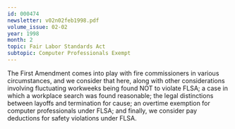 ```yaml
---
id: 000474
newsletter: v02n02feb1998.pdf
volume_issue: 02-02
year: 1998
month: 2
topic: Fair Labor Standards Act
subtopic: Computer Professionals Exempt
---
```


The First Amendment comes into play with fire commissioners in various circumstances, and we consider that here, along with other considerations involving fluctuating workweeks being found NOT to violate FLSA; a case in which a workplace search was found reasonable; the legal distinctions between layoffs and termination for cause; an overtime exemption for computer professionals under FLSA; and finally, we consider pay deductions for safety violations under FLSA.